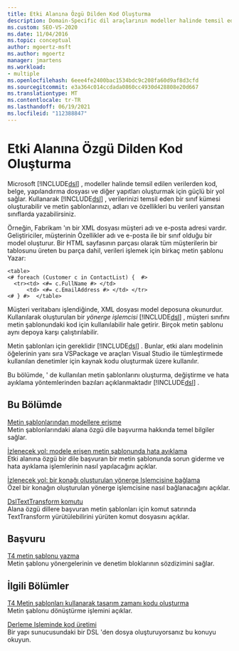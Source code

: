 ```yaml
---
title: Etki Alanına Özgü Dilden Kod Oluşturma
description: Domain-Specific dil araçlarının modeller halinde temsil edilen verilerden kod, belge ve diğer yapıtları oluşturmak için güçlü bir yol sağladığını öğrenin.
ms.custom: SEO-VS-2020
ms.date: 11/04/2016
ms.topic: conceptual
author: mgoertz-msft
ms.author: mgoertz
manager: jmartens
ms.workload:
- multiple
ms.openlocfilehash: 6eee4fe2400bac1534bdc9c208fa60d9af8d3cfd
ms.sourcegitcommit: e3a364c014ccdada0860cc4930d428808e20d667
ms.translationtype: MT
ms.contentlocale: tr-TR
ms.lasthandoff: 06/19/2021
ms.locfileid: "112388847"
---
```

# <a name="generating-code-from-a-domain-specific-language"></a>Etki Alanına Özgü Dilden Kod Oluşturma

Microsoft [!INCLUDE[dsl](../modeling/includes/dsl_md.md)] , modeller halinde temsil edilen verilerden kod, belge, yapılandırma dosyası ve diğer yapıtları oluşturmak için güçlü bir yol sağlar. Kullanarak [!INCLUDE[dsl](../modeling/includes/dsl_md.md)] , verilerinizi temsil eden bir sınıf kümesi oluşturabilir ve metin şablonlarınızı, adları ve özellikleri bu verileri yansıtan sınıflarda yazabilirsiniz.

Örneğin, Fabrikam 'ın bir XML dosyası müşteri adı ve e-posta adresi vardır. Geliştiriciler, müşterinin Özellikler adı ve e-posta ile bir sınıf olduğu bir model oluşturur. Bir HTML sayfasının parçası olarak tüm müşterilerin bir tablosunu üreten bu parça dahil, verileri işlemek için birkaç metin şablonu Yazar:

```
<table>
<# foreach (Customer c in ContactList) {  #>
  <tr><td> <#= c.FullName #> </td>
      <td> <#= c.EmailAddress #> </td> </tr>
<# } #>  </table>
```

Müşteri veritabanı işlendiğinde, XML dosyası model deposuna okunurdur. Kullanılarak oluşturulan bir *yönerge işlemcisi* [!INCLUDE[dsl](../modeling/includes/dsl_md.md)] , müşteri sınıfını metin şablonundaki kod için kullanılabilir hale getirir. Birçok metin şablonu aynı depoya karşı çalıştırılabilir.

Metin şablonları için gereklidir [!INCLUDE[dsl](../modeling/includes/dsl_md.md)] . Bunlar, etki alanı modelinin öğelerinin yanı sıra VSPackage ve araçları Visual Studio ile tümleştirmede kullanılan denetimler için kaynak kodu oluşturmak üzere kullanılır.

Bu bölümde, ' de kullanılan metin şablonlarını oluşturma, değiştirme ve hata ayıklama yöntemlerinden bazıları açıklanmaktadır [!INCLUDE[dsl](../modeling/includes/dsl_md.md)] .

## <a name="in-this-section"></a>Bu Bölümde

[Metin şablonlarından modellere erişme](../modeling/accessing-models-from-text-templates.md)\
Metin şablonlarındaki alana özgü dile başvurma hakkında temel bilgiler sağlar.

[İzlenecek yol: modele erişen metin şablonunda hata ayıklama](../modeling/walkthrough-debugging-a-text-template-that-accesses-a-model.md)\
Etki alanına özgü bir dile başvuran bir metin şablonunda sorun giderme ve hata ayıklama işlemlerinin nasıl yapılacağını açıklar.

[İzlenecek yol: bir konağı oluşturulan yönerge Işlemcisine bağlama](../modeling/walkthrough-connecting-a-host-to-a-generated-directive-processor.md)\
Özel bir konağın oluşturulan yönerge işlemcisine nasıl bağlanacağını açıklar.

[DslTextTransform komutu](../modeling/the-dsltexttransform-command.md)\
Alana özgü dillere başvuran metin şablonları için komut satırında TextTransform yürütülebilirini yürüten komut dosyasını açıklar.

## <a name="reference"></a>Başvuru

[T4 metin şablonu yazma](../modeling/writing-a-t4-text-template.md)\
Metin şablonu yönergelerinin ve denetim bloklarının sözdizimini sağlar.

## <a name="related-sections"></a>İlgili Bölümler

[T4 Metin şablonları kullanarak tasarım zamanı kodu oluşturma](../modeling/design-time-code-generation-by-using-t4-text-templates.md)\
Metin şablonu dönüştürme işlemini açıklar.

[Derleme Işleminde kod üretimi](../modeling/code-generation-in-a-build-process.md)\
Bir yapı sunucusundaki bir DSL 'den dosya oluşturuyorsanız bu konuyu okuyun.
